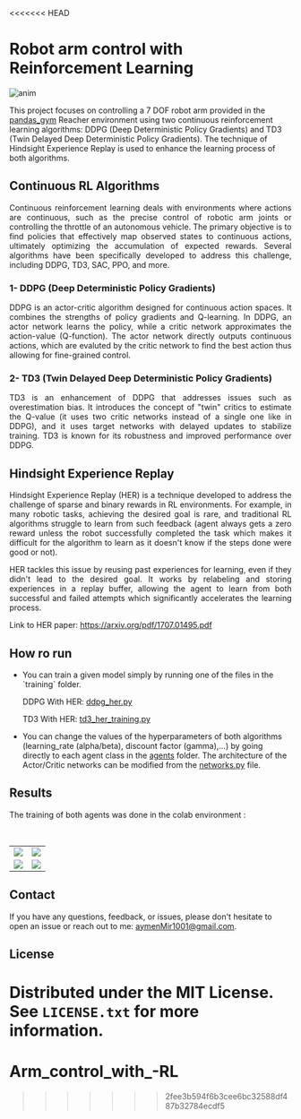 <<<<<<< HEAD
# Robot arm control with Reinforcement Learning

![anim](https://github.com/kaymen99/Robot-arm-control-with-RL/assets/83681204/224cf960-43d8-4bdc-83be-ac8fe37e5be9)

This project focuses on controlling a 7 DOF robot arm provided in the [pandas_gym](https://github.com/qgallouedec/panda-gym) Reacher environment using two continuous reinforcement learning algorithms: DDPG (Deep Deterministic Policy Gradients) and TD3 (Twin Delayed Deep Deterministic Policy Gradients). The technique of Hindsight Experience Replay is used to enhance the learning process of both algorithms.

## Continuous RL Algorithms

<p align="justify">
Continuous reinforcement learning deals with environments where actions are continuous, such as the precise control of robotic arm joints or controlling the throttle of an autonomous vehicle. The primary objective is to find policies that effectively map observed states to continuous actions, ultimately optimizing the accumulation of expected rewards. Several algorithms have been specifically developed to address this challenge, including DDPG, TD3, SAC, PPO, and more.
</p>

### 1- DDPG (Deep Deterministic Policy Gradients)

<p align="justify">
DDPG is an actor-critic algorithm designed for continuous action spaces. It combines the strengths of policy gradients and Q-learning. In DDPG, an actor network learns the policy, while a critic network approximates the action-value (Q-function). The actor network directly outputs continuous actions, which are evaluted by the critic network to find the best action thus allowing for fine-grained control.
</p>

### 2- TD3 (Twin Delayed Deep Deterministic Policy Gradients)

<p align="justify">
TD3 is an enhancement of DDPG that addresses issues such as overestimation bias. It introduces the concept of "twin" critics to estimate the Q-value (it uses two critic networks instead of a single one like in DDPG), and it uses target networks with delayed updates to stabilize training. TD3 is known for its robustness and improved performance over DDPG.
</p>

## Hindsight Experience Replay

<p align="justify">
Hindsight Experience Replay (HER) is a technique developed to address the challenge of sparse and binary rewards in RL environments. For example, in many robotic tasks, achieving the desired goal is rare, and traditional RL algorithms struggle to learn from such feedback (agent always gets a zero reward unless the robot successfully completed the task which makes it difficult for the algorithm to learn as it doesn't know if the steps done were good or not).
</p>

<p align="justify">
HER tackles this issue by reusing past experiences for learning, even if they didn't lead to the desired goal. It works by relabeling and storing experiences in a replay buffer, allowing the agent to learn from both successful and failed attempts which significantly accelerates the learning process.
</p>

Link to HER paper: https://arxiv.org/pdf/1707.01495.pdf

## How ro run

- <p>You can train a given model simply by running one of the files in the `training` folder.</p>
    <p>DDPG With HER: <a href="https://github.com/kaymen99/Robot-arm-control-with-RL/blob/main/training/ddpg_her.py">ddpg_her.py</a></p>
    <p>TD3 With HER: <a href="https://github.com/kaymen99/Robot-arm-control-with-RL/blob/main/training/td3_her_training.py">td3_her_training.py</a></p>

- You can change the values of the hyperparameters of both algorithms (learning_rate (alpha/beta), discount factor (gamma),...) by going directly to each agent class in the [agents](https://github.com/kaymen99/Robot-arm-control-with-RL/tree/main/agents) folder. The architecture of the Actor/Critic networks can be modified from the [networks.py](https://github.com/kaymen99/Robot-arm-control-with-RL/blob/main/utils/networks.py) file.

## Results

The training of both agents was done in the colab environment :

<div align="center">
<table>
<tr>
<td><img src="https://github.com/kaymen99/Robot-arm-control-with-RL/assets/83681204/957ff11a-e785-4349-9135-960001aa9990" /></td>
<td><img src="https://github.com/kaymen99/Robot-arm-control-with-RL/assets/83681204/1b824c15-02ba-47b1-8260-f913ff282c14" /></td>
</tr>
<br />
<tr>
<td><img src="https://github.com/kaymen99/Robot-arm-control-with-RL/assets/83681204/f89cd3b8-0ce4-4a1f-ad60-f8c629885345" /></td>
<td><img src="https://github.com/kaymen99/Robot-arm-control-with-RL/assets/83681204/e344edf9-c955-4a18-82e2-76cc3df399da" /></td>
</table>
</div>

<!-- Contact -->
## Contact

If you have any questions, feedback, or issues, please don't hesitate to open an issue or reach out to me: aymenMir1001@gmail.com.

<!-- LICENSE -->
## License

Distributed under the MIT License. See `LICENSE.txt` for more information.
=======
# Arm_control_with_-RL
>>>>>>> 2fee3b594f6b3cee6bc32588df487b32784ecdf5

